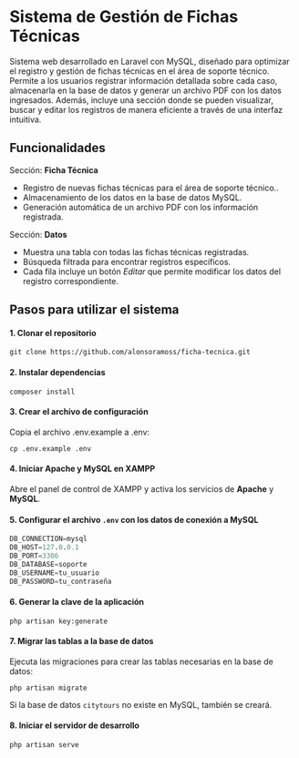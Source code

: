 # Sistema de Gestión de Fichas Técnicas

Sistema web desarrollado en Laravel con MySQL, diseñado para optimizar el registro y gestión de fichas técnicas en el área de soporte técnico. Permite a los usuarios registrar información detallada sobre cada caso, almacenarla en la base de datos y generar un archivo PDF con los datos ingresados. Además, incluye una sección donde se pueden visualizar, buscar y editar los registros de manera eficiente a través de una interfaz intuitiva.

## Funcionalidades
Sección: **Ficha Técnica**
- Registro de nuevas fichas técnicas para el área de soporte técnico..
- Almacenamiento de los datos en la base de datos MySQL.
- Generación automática de un archivo PDF con los información registrada.

Sección: **Datos**
- Muestra una tabla con todas las fichas técnicas registradas.
- Búsqueda filtrada para encontrar registros específicos.
- Cada fila incluye un botón *Editar* que permite modificar los datos del registro correspondiente.

## Pasos para utilizar el sistema
#### 1. Clonar el repositorio
    git clone https://github.com/alonsoramoss/ficha-tecnica.git

#### 2. Instalar dependencias
    composer install

#### 3. Crear el archivo de configuración
Copia el archivo .env.example a .env:

    cp .env.example .env

#### 4. Iniciar Apache y MySQL en XAMPP
Abre el panel de control de XAMPP y activa los servicios de **Apache** y **MySQL**.

#### 5. Configurar el archivo `.env` con los datos de conexión a MySQL
```sql
DB_CONNECTION=mysql
DB_HOST=127.0.0.1
DB_PORT=3306
DB_DATABASE=soporte  
DB_USERNAME=tu_usuario
DB_PASSWORD=tu_contraseña
```

#### 6. Generar la clave de la aplicación
    php artisan key:generate

#### 7. Migrar las tablas a la base de datos
Ejecuta las migraciones para crear las tablas necesarias en la base de datos:

    php artisan migrate    
Si la base de datos `citytours` no existe en MySQL, también se creará.

#### 8. Iniciar el servidor de desarrollo
    php artisan serve
